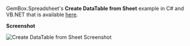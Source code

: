 GemBox.Spreadsheet's **Create DataTable from Sheet** example in C# and VB.NET that is available [here](https://www.gemboxsoftware.com/spreadsheet/examples/c-sharp-create-datatable-from-excel/503).

**Screenshot**


![Create DataTable from Sheet Screenshot](https://www.gemboxsoftware.com/Spreadsheet/Examples/Content/Import_ExportDataTable/CreateDataTablefromSheet/CreateDataTablefromSheet.png)